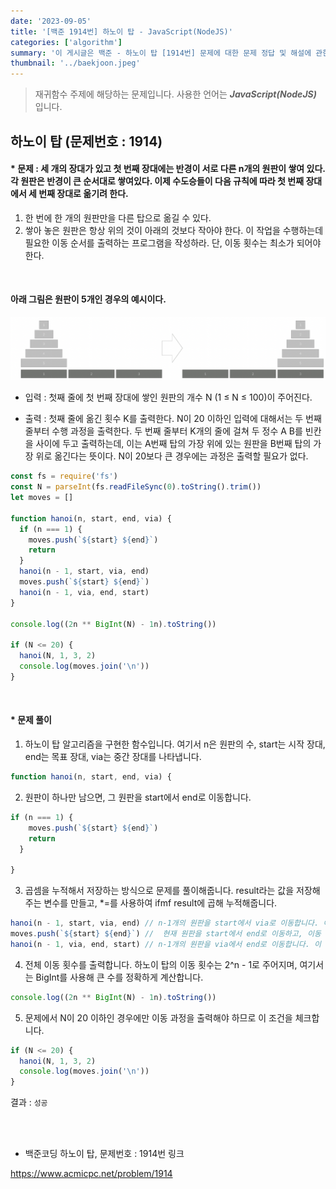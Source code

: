```yaml
---
date: '2023-09-05'
title: '[백준 1914번] 하노이 탑 - JavaScript(NodeJS)'
categories: ['algorithm']
summary: '이 게시글은 백준 - 하노이 탑 [1914번] 문제에 대한 문제 정답 및 해설에 관한 게시글입니다.'
thumbnail: '../baekjoon.jpeg'
---
```


> 재귀함수 주제에 해당하는 문제입니다. 사용한 언어는 **_JavaScript(NodeJS)_** 입니다.

## 하노이 탑 (문제번호 : 1914)

#### \* 문제 : 세 개의 장대가 있고 첫 번째 장대에는 반경이 서로 다른 n개의 원판이 쌓여 있다. 각 원판은 반경이 큰 순서대로 쌓여있다. 이제 수도승들이 다음 규칙에 따라 첫 번째 장대에서 세 번째 장대로 옮기려 한다.

1. 한 번에 한 개의 원판만을 다른 탑으로 옮길 수 있다.
2. 쌓아 놓은 원판은 항상 위의 것이 아래의 것보다 작아야 한다.
   이 작업을 수행하는데 필요한 이동 순서를 출력하는 프로그램을 작성하라. 단, 이동 횟수는 최소가 되어야 한다.

<br/>

#### 아래 그림은 원판이 5개인 경우의 예시이다.

![Alt text](1914.png)

- 입력 : 첫째 줄에 첫 번째 장대에 쌓인 원판의 개수 N (1 ≤ N ≤ 100)이 주어진다.

- 출력 : 첫째 줄에 옮긴 횟수 K를 출력한다. N이 20 이하인 입력에 대해서는 두 번째 줄부터 수행 과정을 출력한다. 두 번째 줄부터 K개의 줄에 걸쳐 두 정수 A B를 빈칸을 사이에 두고 출력하는데, 이는 A번째 탑의 가장 위에 있는 원판을 B번째 탑의 가장 위로 옮긴다는 뜻이다. N이 20보다 큰 경우에는 과정은 출력할 필요가 없다.

```javascript
const fs = require('fs')
const N = parseInt(fs.readFileSync(0).toString().trim())
let moves = []

function hanoi(n, start, end, via) {
  if (n === 1) {
    moves.push(`${start} ${end}`)
    return
  }
  hanoi(n - 1, start, via, end)
  moves.push(`${start} ${end}`)
  hanoi(n - 1, via, end, start)
}

console.log((2n ** BigInt(N) - 1n).toString())

if (N <= 20) {
  hanoi(N, 1, 3, 2)
  console.log(moves.join('\n'))
}
```

<br/>

#### \* 문제 풀이

1. 하노이 탑 알고리즘을 구현한 함수입니다. 여기서 n은 원판의 수, start는 시작 장대, end는 목표 장대, via는 중간 장대를 나타냅니다.

```javascript
function hanoi(n, start, end, via) {

```

2. 원판이 하나만 남으면, 그 원판을 start에서 end로 이동합니다.

```javascript
if (n === 1) {
    moves.push(`${start} ${end}`)
    return
  }

}
```

3. 곱셈을 누적해서 저장하는 방식으로 문제를 풀이해줍니다. result라는 값을 저장해주는 변수를 만들고, \*=를 사용하여 ifmf result에 곱해 누적해줍니다.

```javascript
hanoi(n - 1, start, via, end) // n-1개의 원판을 start에서 via로 이동합니다. 이 때 end를 중간 장대로 사용합니다.
moves.push(`${start} ${end}`) //  현재 원판을 start에서 end로 이동하고, 이동 정보를 moves 배열에 추가합니다.
hanoi(n - 1, via, end, start) // n-1개의 원판을 via에서 end로 이동합니다. 이 때 start를 중간 장대로 사용합니다.
```

4. 전체 이동 횟수를 출력합니다. 하노이 탑의 이동 횟수는 2^n - 1로 주어지며, 여기서는 BigInt를 사용해 큰 수를 정확하게 계산합니다.

```javascript
console.log((2n ** BigInt(N) - 1n).toString())
```

5. 문제에서 N이 20 이하인 경우에만 이동 과정을 출력해야 하므로 이 조건을 체크합니다.

```javascript
if (N <= 20) {
  hanoi(N, 1, 3, 2)
  console.log(moves.join('\n'))
}
```

결과 : `성공`

<br/>
<br/>

- 백준코딩 하노이 탑, 문제번호 : 1914번 링크

[<https://www.acmicpc.net/problem/1914>](https://www.acmicpc.net/problem/1914)

